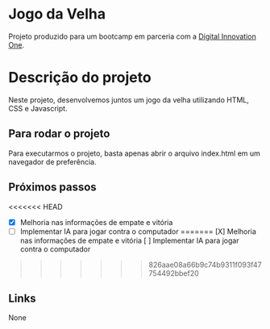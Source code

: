 # Jogo da Velha

Projeto produzido para um bootcamp em parceria com a [Digital Innovation One](https://digitalinnovation.one).

# Descrição do projeto
Neste projeto, desenvolvemos juntos um jogo da velha utilizando HTML, CSS e Javascript.

## Para rodar o projeto

Para executarmos o projeto, basta apenas abrir o arquivo index.html em um navegador de preferência.

## Próximos passos
<<<<<<< HEAD
- [X] Melhoria nas informações de empate e vitória 
- [ ] Implementar IA para jogar contra o computador
=======
[X] Melhoria nas informações de empate e vitória
[ ] Implementar IA para jogar contra o computador
>>>>>>> 826aae08a66b9c74b9311f093f47754492bbef20


## Links
None
